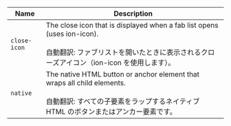 | Name         | Description                                                                                                                                                                  |
| ------------ | ---------------------------------------------------------------------------------------------------------------------------------------------------------------------------- |
| `close-icon` | The close icon that is displayed when a fab list opens (uses ion-icon).<br /><br />自動翻訳: ファブリストを開いたときに表示されるクローズアイコン（ion-icon を使用します）。 |
| `native`     | The native HTML button or anchor element that wraps all child elements.<br /><br />自動翻訳: すべての子要素をラップするネイティブ HTML のボタンまたはアンカー要素です。      |
